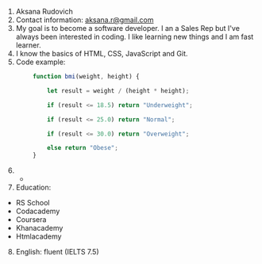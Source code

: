 1. Aksana Rudovich
2. Contact information: aksana.r@gmail.com
3. My goal is to become a software developer. I an a Sales Rep but I've always been interested in coding. I like learning new things and I am fast learner.
4. I know the basics of HTML, CSS, JavaScript and Git.
5. Code example:
```javascript     
        function bmi(weight, height) {

            let result = weight / (height * height);

            if (result <= 18.5) return "Underweight";

            if (result <= 25.0) return "Normal";

            if (result <= 30.0) return "Overweight";

            else return "Obese";
        }
```
6. - 
7. Education: 
- RS School
- Codacademy
- Coursera
- Khanacademy
- Htmlacademy
8. English: fluent (IELTS 7.5)

